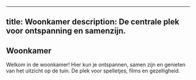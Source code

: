 
---
title: Woonkamer
description: De centrale plek voor ontspanning en samenzijn.
---

## Woonkamer

Welkom in de woonkamer! Hier kun je ontspannen, samen zijn en genieten van het uitzicht op de tuin. De plek voor spelletjes, films en gezelligheid.
